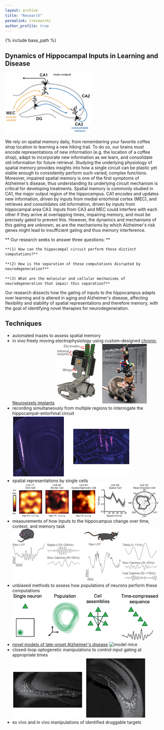 ```yaml
---
layout: archive
title: "Research"
permalink: /research/
author_profile: true
---
```


{% include base_path %}

## Dynamics of Hippocampal Inputs in Learning and Disease
![Hippocampal circuit](../images/circuit.png)

We rely on spatial memory daily, from remembering your favorite coffee shop location to learning a new hiking trail. To do so, our brains must encode representations of new information (e.g. the location of a coffee shop), adapt to incorporate new information as we learn, and consolidate old information for future retrieval. Studying the underlying physiology of spatial memory provides insights into how a single circuit can be plastic yet stable enough to consistently perform such varied, complex functions. Moreover, impaired spatial memory is one of the first symptoms of Alzheimer’s disease, thus understanding its underlying circuit mechanism is critical for developing treatments. Spatial memory is commonly studied in CA1, the major output region of the hippocampus. CA1 encodes and updates new information, driven by inputs from medial entorhinal cortex (MEC), and retrieves and consolidates old information, driven by inputs from hippocampal area CA3. Inputs from CA3 and MEC could interfere with each other if they arrive at overlapping times, impairing memory, and must be precisely gated to prevent this. However, the dynamics and mechanisms of this gating are unknown, as are the mechanisms by which Alzheimer's risk genes might lead to insufficient gating and thus memory interference.

** Our research seeks to answer three questions: **

	**(1) How can the hippocampal circuit perform these distinct computations?**
	
	**(2) How is the separation of these computations disrupted by neurodegeneration?**
	
	**(3) What are the molecular and cellular mechanisms of neurodegeneration that impair this separation?**
	
Our research dissects how the gating of inputs to the hippocampus adapts over learning and is altered in aging and Alzheimer's disease, affecting flexibility and stability of spatial representations and therefore memory, with the goal of identifying novel therapies for neurodegeneration.

## Techniques
 * automated mazes to assess spatial memory
 * in vivo freely moving electrophysiology using custom-designed [chronic Neuropixels implants](/resources/)
![Neuropixels implants](../images/chronic_npx_mouse.png) 
 * recording simultaneously from multiple regions to interrogate the hippocampal-entorhinal circuit
 ![electrode traces](../images/histology.png)
 * spatial representations by single cells
![cell types](../images/cells.png)
 * measurements of how inputs to the hippocampus change over time, context, and memory task
![LFP traces](../images/traces.png)
 * unbiased methods to assess how populations of neurons perform these computations
![population coding](../images/assemblies.png)
 * [novel models of late-onset Alzheimer's disease](https://www.model-ad.org/)
![model mice](../images/mice.jpg)
 * closed-loop optogenetic manipulations to control input gating at appropriate times
![inhibitory neurons](../images/DREADDS_histology.png)
 * ex vivo and in vivo manipulations of identified druggable targets